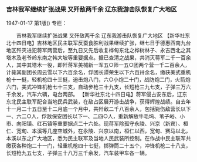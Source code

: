 ### 吉林我军继续扩张战果  又歼敌两千余  辽东我游击队恢复广大地区

1947-01-17
第1版()
专栏：

　　吉林我军继续扩张战果
    又歼敌两千余
    辽东我游击队恢复广大地区
    【新华社东北十四日电】吉林地区民主联军反蚕食胜利战果继续扩张，继七日于德惠西南九台地区歼灭进犯蒋军两营后，至九日又先后收复桦甸东北之桦树林子、永吉西北之其塔木及老爷岭东南之韩大坡等重要据点。据已查清之战果，共消灭蒋军二千一百余人，其中其塔木一役，即歼蒋军美械新一军五○师一五○团两个营一千二百余人，计毙其副团长周云雪以下六百余名，俘团长谭荣生以下六百卅余名，缴获美式重机枪十一挺，轻机枪四十三挺，迫击炮八门，六○小炮二十门，战防炮二门，火箭炮六门，美式冲锋机枪七十三支，自动步枪三十九支，长短枪三九七支，子弹三万六千余发，汽车六辆，电台两部。
    【新华社东北十四日电】蒋军侵占安东后，辽东东北民主联军配合当地民兵武装，在敌占区展开游击战争，获得辉煌战绩。自去年十一月二十五日至十二月底一个月中，共歼敌二千八百余人，包括毙伤敌营长以下一、六二○人，俘敌保安团长以下一、二四○人，重新解放牛毛坞、苇子峪、小市、向阳镇、红石镇等重要据点二十六处。现蒋军除孤守永陵、兴京（新宾）、桓仁、宽甸、本溪等几座空城外，在永陵、兴京以南，桓仁以西，宽甸、赛马以北，本溪以东之广大地区，悉为民主联军及当地人民武装所控制。在作战中民主联军共缴获各种炮二十一门，轻重机枪四十七挺，掷弹筒二十五个，冲锋机枪二十八支，长短枪九五七支，子弹三十八万三千余发，汽车装甲车各一辆。

